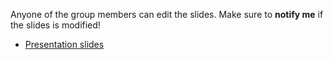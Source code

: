 Anyone of the group members can edit the slides. Make sure to **notify me** if the slides is modified!

- [Presentation slides](https://docs.google.com/presentation/d/1jfmdUJoeBz-uqvPyud-z78LI7e0QLpOMTWaGVEnVQAg/edit?usp=sharing)
